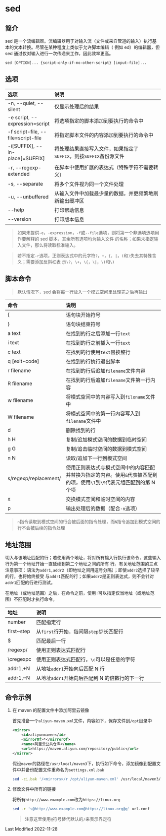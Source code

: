 # sed

## 简介

sed 是一个流编辑器。流编辑器用于对输入流（文件或来自管道的输入）执行基本的文本转换。尽管在某种程度上类似于允许脚本编辑（
例如 ed）的编辑器，但 sed 通过仅对输入进行一次传递来工作，因此效率更高。

```
sed [OPTION]... {script-only-if-no-other-script} [input-file]...
```

## 选项

<style>
table th:first-of-type {
    width: 18%;
}
</style>

| 选项                               | 说明                                                               |
| :--------------------------------- | :----------------------------------------------------------------- |
| -n, --quiet, --silent              | 仅显示处理后的结果                                                 |
| -e script, --expression=script     | 将选项指定的脚本添加到要执行的命令中                               |
| -f script-file, --file=script-file | 将指定脚本文件的内容添加到要执行的命令中                           |
| -i[SUFFIX], --in-place[=SUFFIX]    | 将处理结果直接写入文件，如果指定了`SUFFIX`，则按`SUFFIX`备份源文件 |
| -r, --regexp-extended              | 在脚本中使用扩展的表达式（特殊字符不需要转义）                     |
| -s, --separate                     | 将多个文件视为同一个文件处理                                       |
| -u, --unbuffered                   | 从输入文件中加载最少量的数据，并更频繁地刷新输出缓冲区             |
| --help                             | 打印帮助信息                                                       |
| --version                          | 打印版本信息                                                       |

>如果未提供`-e`，`-expression`，`-f`或`--file`选项，则将第一个非选项选项用作要解释的 sed 脚本，其余所有选项均为输入文件
>的名称；如果未指定输入文件，那么将读取标准输入。

>若不指定`-r`选项，正则表达式中的元字符`?`，`+`，`{`，`|`，`(`和`)`失去其特殊含义；需要添加反斜杠表
>示`\?`，`\+`，`\{`，`\|`，`\(`和`\)`

## 脚本命令

>默认情况下，sed 会将每一行放入一个模式空间里处理完之后再输出

| 命令                  | 说明                                                                                                                     |
| :-------------------- | :----------------------------------------------------------------------------------------------------------------------- |
| {                     | 语句块开始符号                                                                                                           |
| }                     | 语句块结束符号                                                                                                           |
| a text                | 在找到的行之后添加一行`text`                                                                                             |
| i text                | 在找到的行之前插入一行`text`                                                                                             |
| c text                | 在找到的行使用`text`替换整行                                                                                             |
| q [exit-code]         | 在找到的行执行退出脚本                                                                                                   |
| r filename            | 在找到的行后追加`filename`文件内容                                                                                       |
| R filename            | 在找到的行后追加`filename`文件第一行内容                                                                                 |
| w filename            | 将模式空间中的内容写入到`filename`文件中                                                                                 |
| W filename            | 将模式空间中的第一行内容写入到`filename`文件中                                                                           |
| d                     | 删除找到的行                                                                                                             |
| h H                   | 复制/追加模式空间的数据到临时空间                                                                                        |
| g G                   | 复制/追击临时空间的数据到模式空间                                                                                        |
| n N                   | 读取/追加下一行到模式空间                                                                                                |
| s/regexp/replacement/ | 使用正则表达式与模式空间中的内容匹配并替换为指定的内容。使用`&`代表被匹配到的项，使用`\1`到`\9`代表元组匹配到的第 N 个项 |
| x                     | 交换模式空间和临时空间的内容                                                                                             |
| p                     | 输出处理后的数据（配合`-n`选项）                                                                                         |

>`n`指令读取到模式空间的行会被后面的指令处理，而`N`指令追加到模式空间的行不会被后续的指令处理

## 地址范围

切入与该地址匹配的行；若使用两个地址，将对所有输入行执行该命令，这些输入行为第一个地址开始一直延续到第二个地址之间的所有
行。有关地址范围的三点注意事项：语法为`addr1,addr2`（即地址之间用逗号分隔）；即使`addr2`选择了较早的行，也将始终接受
与`addr1`匹配的行；如果`addr2`是正则表达式，则不会针对`addr1`匹配的行进行测试。

在地址（或地址范围）之后，在命令之前，使用`!`可以指定仅当地址（或地址范围）不匹配时才执行命令。

| 地址       | 说明                                           |
| :--------- | :--------------------------------------------- |
| number     | 匹配指定行                                     |
| first~step | 从`first`行开始，每间隔`step`步长匹配行        |
| $          | 匹配最后一行                                   |
| /regexp/   | 使用正则表达式匹配行                           |
| \cregexpc  | 使用正则表达式匹配行，`\c`可以是任意的字符     |
| addr1,+N   | 从地址`addr1`开始向后匹配 N 行                 |
| addr1,~N   | 从地址`addr1`开始向后匹配到 N 的倍数行的下一行 |

## 命令示例

1. 在 maven 的配置文件中添加阿里云镜像

   首先准备一个`aliyun-maven.xml`文件，内容如下，保存文件到`/opt`目录中

   ```xml
   <mirror>
       <id>aliyunmaven</id>
       <mirrorOf>*</mirrorOf>
       <name>阿里云公共仓库</name>
       <url>https://maven.aliyun.com/repository/public</url>
   </mirror>
   ```

   假设`maven`的路径在`/usr/local/maven3`下，执行如下命令，添加镜像到配置文件中并备份配置文件重命名为`settings.xml.bak`

   ```bash
   sed -ci.bak '/<mirrors>/r /opt/aliyun-maven.xml' /usr/local/maven3/conf/settings.xml
   ```

2. 修改文件中所有的链接

   将所有`http://www.example.com`改为`https://linux.org`

   ```bash
   sed -r 's@http://www.example.com@https://linux.org@g' url.conf
   ```

   >注意这里使用`@`符号替代默认的`/`来表示界定符

Last Modified 2022-11-28
